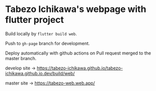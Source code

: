 # Tabezo Ichikawa's webpage with flutter project

Build locally by ```flutter build web```.

Push to ```gh-page``` branch for development.

Deploy automatically with github actions on Pull request merged to the master branch.

develop site -> https://tabezo-ichikawa.github.io/tabezo-ichikawa.github.io.dev/build/web/

master site -> https://tabezo-web.web.app/